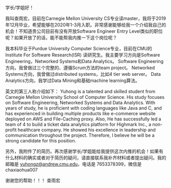 
学长/学姐好！

我叫查雨宏，目前在Carnegie Mellon University CS专业读master，我将于2019年12月毕业，希望能够在2020年1-3月入职。非常感谢能够给我一个介绍我自己的机会！不知道贵公司目前有没有开放Software Engineer Entry Level类似的职位呢？如果开放了的话，能不能帮我内推一下这个岗位呢？

我本科毕业于Purdue University Computer Science专业，目前在CMU的Institute For Software Research(ISR) 读研究生。我主要学习方向是Software Engineering，Networked Systems和Data Analytics。
Software Engineering方向，我曾做过三个完整的、遵循Scrum方法的team project。
Networked Systems方向，我曾做过distributed systems，比如4 tier web server。
Data Analytics方向，我学过Data Mining和基础machine learning算法。

英文的第三人称介绍如下：
Yuhong is a talented and skilled student from Carnegie Mellon University School of Computer Science. His study focuses on Software Engineering, Networked Systems and Data Analytics. With years of study, he is proficient with coding languages like Java and C, and has experienced in building multiple products like e-commerce website deployed on AWS and File-Caching proxy. Also, He has successfully led a team of 4 to build a ticket data analytics platform for Highmark Inc., a non-profit  healthcare company. He showed his excellence in leadership and communication throughout the project. Therefore, I believe he will be a strong candidate for this position. 

另外，我附件了的简历。再次感谢学长/学姐能给我提供这次内推的机会！如果有什么材料的确实或者对于简历的疑问，请直接联系我补齐材料或者提出疑问。我的邮箱是 yuhongz@andrew.cmu.edu，电话是 7653378399，微信是 chaxiaohua007

谢谢您的帮助！！！
查雨宏
